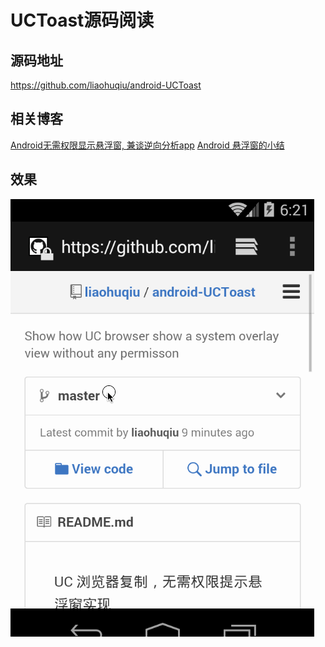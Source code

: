# UCToast源码阅读

## 源码地址 
https://github.com/liaohuqiu/android-UCToast

## 相关博客
[Android无需权限显示悬浮窗, 兼谈逆向分析app](http://www.jianshu.com/p/167fd5f47d5c)
[Android 悬浮窗的小结](http://www.liaohuqiu.net/cn/posts/android-windows-manager/)

## 效果

![](./android-UCToast/art/uc-toast.gif)

